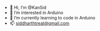 - 👋 Hi, I’m @KanSid
- 👀 I’m interested in Arduino
- 🌱 I’m currently learning to code in Arduino
- 📫 siddharthtreat@gmail.com
